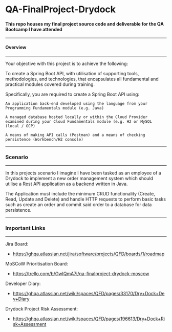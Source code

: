 # QA-FinalProject-Drydock

#### This repo houses my final project source code and deliverable for the QA Bootcamp I have attended
---

#### Overview
---
Your objective with this project is to achieve the following:

To create a Spring Boot API, with utilisation of supporting tools, methodologies, and technologies, that encapsulates all fundamental and practical modules covered during training.

Specifically, you are required to create a Spring Boot API using:

    An application back-end developed using the language from your Programming Fundamentals module (e.g. Java)
    
    A managed database hosted locally or within the Cloud Provider examined during your Cloud Fundamentals module (e.g. H2 or MySQL (local / GCP)
    
    A means of making API calls (Postman) and a means of checking persistence (Workbench/H2 console)
    
---

### Scenario
---
In this projects scenario I imagine I have been tasked as an employee of a Drydock to implement a new order management system which should utilise a Rest API application as a backend written in Java.

The Application must include the minimum CRUD functionality (Create, Read, Update and Delete) and handle HTTP requests to perform basic tasks such as create an order and commit said order to a database for data persistence. 


---
### Important Links
---
Jira Board:
* https://ghqa.atlassian.net/jira/software/projects/QFD/boards/1/roadmap

MoSCoW Prioritisation Board:
* https://trello.com/b/GwIQmA7i/qa-finalproject-drydock-moscow

Developer Diary:
* https://ghqa.atlassian.net/wiki/spaces/QFD/pages/33170/Dry+Dock+Dev+Diary

Drydock Project Risk Assessment:
* https://ghqa.atlassian.net/wiki/spaces/QFD/pages/196613/Dry+Dock+Risk+Assessment

